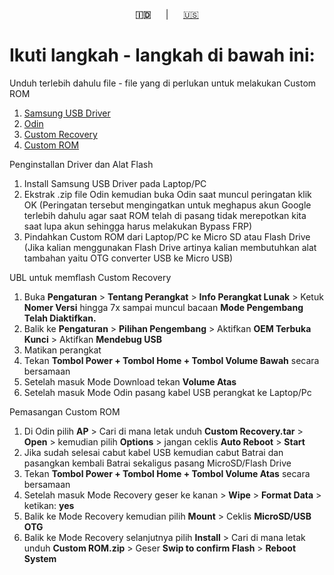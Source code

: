 <p align="center"><b>🇮🇩</b>&nbsp;&nbsp;&nbsp;&nbsp;&nbsp;&nbsp;|&nbsp;&nbsp;&nbsp;&nbsp;&nbsp;&nbsp;<a href="https://github.com/cilegordev/Custom-ROM-SGJ2P/blob/main/README-EN.md">🇺🇸</a></p>

# Ikuti langkah - langkah di bawah ini:
Unduh terlebih dahulu file - file yang di perlukan untuk melakukan Custom ROM
1. [Samsung USB Driver](https://samsungusbdriver.com/category/download)
2. [Odin](https://odindownloader.com/category/download)
3. [Custom Recovery](https://github.com/cilegordev/Custom-ROM-SGJ2P/releases/tag/v6.0.1)
4. [Custom ROM](https://github.com/cilegordev/Custom-ROM-SGJ2P/releases/tag/v6.0.1)

Penginstallan Driver dan Alat Flash
1. Install Samsung USB Driver pada Laptop/PC
2. Ekstrak .zip file Odin kemudian buka Odin saat muncul peringatan klik OK (Peringatan tersebut mengingatkan untuk meghapus akun Google terlebih dahulu agar saat ROM telah di pasang tidak merepotkan kita saat lupa akun sehingga harus melakukan Bypass FRP)
3. Pindahkan Custom ROM dari Laptop/PC ke Micro SD atau Flash Drive (Jika kalian menggunakan Flash Drive artinya kalian membutuhkan alat tambahan yaitu OTG converter USB ke Micro USB)

UBL untuk memflash Custom Recovery
1. Buka **Pengaturan** > **Tentang Perangkat** > **Info Perangkat Lunak** > Ketuk **Nomer Versi** hingga 7x sampai muncul bacaan **Mode Pengembang Telah Diaktifkan.**
2. Balik ke **Pengaturan** > **Pilihan Pengembang** > Aktifkan **OEM Terbuka Kunci** > Aktifkan **Mendebug USB**
3. Matikan perangkat
4. Tekan **Tombol Power + Tombol Home + Tombol Volume Bawah** secara bersamaan
5. Setelah masuk Mode Download tekan **Volume Atas**
6. Setelah masuk Mode Odin pasang kabel USB perangkat ke Laptop/Pc

Pemasangan Custom ROM
1. Di Odin pilih **AP** > Cari di mana letak unduh **Custom Recovery.tar** > **Open** > kemudian pilih **Options** > jangan ceklis **Auto Reboot** > **Start**
2. Jika sudah selesai cabut kabel USB kemudian cabut Batrai dan pasangkan kembali Batrai sekaligus pasang MicroSD/Flash Drive
3. Tekan **Tombol Power + Tombol Home + Tombol Volume Atas** secara bersamaan
4. Setelah masuk Mode Recovery geser ke kanan > **Wipe** > **Format Data** > ketikan: **yes**
5. Balik ke Mode Recovery kemudian pilih **Mount** > Ceklis **MicroSD/USB OTG**
6. Balik ke Mode Recovery selanjutnya pilih **Install** > Cari di mana letak unduh **Custom ROM.zip** > Geser **Swip to confirm Flash** > **Reboot System**
